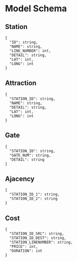 # Model Schema

## Station

```
{
  "ID": string,
  "NAME": string,
  "LINE_NUMBER": int,
  "DETAIL": string,
  "LAT": int,
  "LONG": int
}
```

## Attraction 

```
{
  "STATION_ID": string,
  "NAME": string,
  "DETAIL": string,
  "LAT": int,
  "LONG": int
}
```

## Gate

```
{
  "STATION_ID": string,
  "GATE_NUM": string,
  "DETAIL": string
}
```

## Ajacency

```
{
  "STATION_ID_1": string,
  "STATION_ID_2": string
}
```

## Cost

```
{
  "STATION_ID_SRC": string,
  "STATION_ID_DEST": string,
  "STATION_LINENUMBER": string,
  "PRICE": int,
  "DURATION": int
}
```